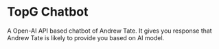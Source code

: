 # TopG Chatbot
 A Open-AI API based chatbot of Andrew Tate. It gives you response that Andrew Tate is likely to provide you based on AI model.
